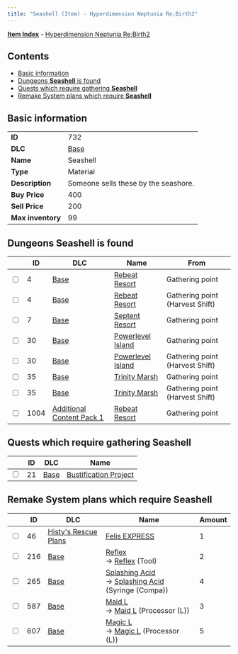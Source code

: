 ```yaml
---
title: "Seashell (Item) - Hyperdimension Neptunia Re;Birth2"
---
```


[**Item Index**](/neptunia/rb2/item/index.html) - [Hyperdimension Neptunia Re;Birth2](/neptunia/rb2)

## Contents

- [Basic information](#basic-information)
- [Dungeons **Seashell** is found](#dungeons-seashell-is-found)
- [Quests which require gathering **Seashell**](#quests-which-require-gathering-seashell)
- [Remake System plans which require **Seashell**](#remake-system-plans-which-require-seashell)

## Basic information

|   |   |
| -- | -- |
| **ID** | 732 |
| **DLC** | [Base](/neptunia/rb2/dlc/0-base.html) |
| **Name** | Seashell |
| **Type** | Material |
| **Description** | Someone sells these by the seashore. |
| **Buy Price** | 400 |
| **Sell Price** | 200 |
| **Max inventory** | 99 |

## Dungeons **Seashell** is found

|    | ID | DLC | Name | From |
| -- | -- | --- | ---- | ---- |
| <input type="checkbox" id="rb2-dungeon-0-4" class="trackbox" /> | 4 | [Base](/neptunia/rb2/dlc/0-base.html) | [Rebeat Resort](/neptunia/rb2/dungeon/0-4-rebeat-resort.html) | Gathering point |
| <input type="checkbox" id="rb2-dungeon-0-4" class="trackbox" /> | 4 | [Base](/neptunia/rb2/dlc/0-base.html) | [Rebeat Resort](/neptunia/rb2/dungeon/0-4-rebeat-resort.html) | Gathering point (Harvest Shift) |
| <input type="checkbox" id="rb2-dungeon-0-7" class="trackbox" /> | 7 | [Base](/neptunia/rb2/dlc/0-base.html) | [Septent Resort](/neptunia/rb2/dungeon/0-7-septent-resort.html) | Gathering point |
| <input type="checkbox" id="rb2-dungeon-0-30" class="trackbox" /> | 30 | [Base](/neptunia/rb2/dlc/0-base.html) | [Powerlevel Island](/neptunia/rb2/dungeon/0-30-powerlevel-island.html) | Gathering point |
| <input type="checkbox" id="rb2-dungeon-0-30" class="trackbox" /> | 30 | [Base](/neptunia/rb2/dlc/0-base.html) | [Powerlevel Island](/neptunia/rb2/dungeon/0-30-powerlevel-island.html) | Gathering point (Harvest Shift) |
| <input type="checkbox" id="rb2-dungeon-0-35" class="trackbox" /> | 35 | [Base](/neptunia/rb2/dlc/0-base.html) | [Trinity Marsh](/neptunia/rb2/dungeon/0-35-trinity-marsh.html) | Gathering point |
| <input type="checkbox" id="rb2-dungeon-0-35" class="trackbox" /> | 35 | [Base](/neptunia/rb2/dlc/0-base.html) | [Trinity Marsh](/neptunia/rb2/dungeon/0-35-trinity-marsh.html) | Gathering point (Harvest Shift) |
| <input type="checkbox" id="rb2-dungeon-3-1004" class="trackbox" /> | 1004 | [Additional Content Pack 1](/neptunia/rb2/dlc/3-pack1.html) | [Rebeat Resort](/neptunia/rb2/dungeon/3-1004-rebeat-resort.html) | Gathering point |

## Quests which require gathering **Seashell**

|    | ID | DLC | Name |
| -- | -- | --- | ---- |
| <input type="checkbox" id="rb2-quest-0-21" class="trackbox" /> | 21 | [Base](/neptunia/rb2/dlc/0-base.html) | [Bustification Project](/neptunia/rb2/quest/0-21-bustification-project.html) |

## Remake System plans which require **Seashell**

|    | ID | DLC | Name | Amount |
| -- | -- | --- | ---- | ------ |
| <input type="checkbox" id="rb2-remake-6-46" class="trackbox" /> | 46 | [Histy's Rescue Plans](/neptunia/rb2/dlc/6-histy-rescue.html) | [Felis EXPRESS](/neptunia/rb2/remake/6-46-felis-express.html) | 1 |
| <input type="checkbox" id="rb2-remake-0-216" class="trackbox" /> | 216 | [Base](/neptunia/rb2/dlc/0-base.html) | [Reflex](/neptunia/rb2/remake/0-216-reflex.html)<br />→ [Reflex](/neptunia/rb2/item/0-21-reflex.html) (Tool) | 2 |
| <input type="checkbox" id="rb2-remake-0-265" class="trackbox" /> | 265 | [Base](/neptunia/rb2/dlc/0-base.html) | [Splashing Acid](/neptunia/rb2/remake/0-265-splashing-acid.html)<br />→ [Splashing Acid](/neptunia/rb2/item/0-1238-splashing-acid.html) (Syringe (Compa)) | 4 |
| <input type="checkbox" id="rb2-remake-0-587" class="trackbox" /> | 587 | [Base](/neptunia/rb2/dlc/0-base.html) | [Maid L](/neptunia/rb2/remake/0-587-maid-l.html)<br />→ [Maid L](/neptunia/rb2/item/0-3444-maid-l.html) (Processor (L)) | 3 |
| <input type="checkbox" id="rb2-remake-0-607" class="trackbox" /> | 607 | [Base](/neptunia/rb2/dlc/0-base.html) | [Magic L](/neptunia/rb2/remake/0-607-magic-l.html)<br />→ [Magic L](/neptunia/rb2/item/0-3394-magic-l.html) (Processor (L)) | 5 |